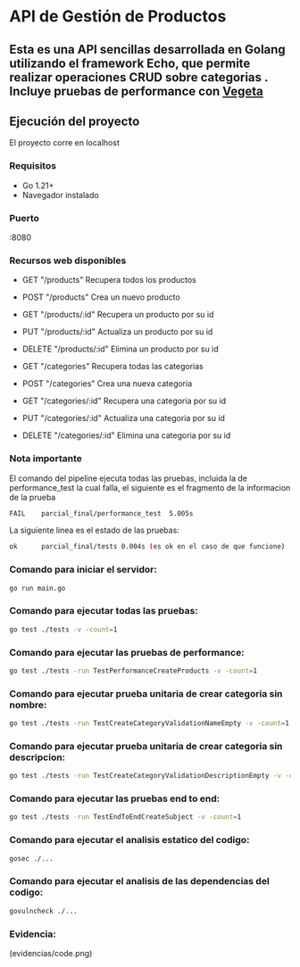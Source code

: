 # API de Gestión de Productos

Esta es una API sencillas desarrollada en Golang utilizando el framework **Echo**, que permite realizar operaciones CRUD sobre categorias . Incluye pruebas de **performance** con [Vegeta](https://github.com/tsenart/vegeta)
---

## Ejecución del proyecto
El proyecto corre en localhost

### Requisitos

- Go 1.21+
- Navegador instalado

### Puerto
:8080

### Recursos web disponibles
- GET "/products" Recupera todos los productos
- POST "/products" Crea un nuevo producto
- GET "/products/:id" Recupera un producto por su id
- PUT "/products/:id" Actualiza un producto por su id
- DELETE "/products/:id" Elimina un producto por su id

- GET "/categories" Recupera todas las categorias
- POST "/categories" Crea una nueva categoria
- GET "/categories/:id" Recupera una categoria por su id
- PUT "/categories/:id" Actualiza una categoria por su id
- DELETE "/categories/:id" Elimina una categoria por su id

### Nota importante
El comando del pipeline ejecuta todas las pruebas, incluida la de performance_test la cual falla, el siguiente es el fragmento de la informacion de la prueba
```bash
FAIL	parcial_final/performance_test	5.005s
```
La siguiente linea es el estado de las pruebas:
```bash
ok  	parcial_final/tests	0.004s (es ok en el caso de que funcione)
```

### Comando para iniciar el servidor:
```bash
go run main.go
```
### Comando para ejecutar todas las pruebas:
```bash
go test ./tests -v -count=1
```

### Comando para ejecutar las pruebas de performance:
```bash
go test ./tests -run TestPerformanceCreateProducts -v -count=1
```

### Comando para ejecutar prueba unitaria de crear categoria sin nombre:
```bash
go test ./tests -run TestCreateCategoryValidationNameEmpty -v -count=1
```

### Comando para ejecutar prueba unitaria de crear categoria sin descripcion:
```bash
go test ./tests -run TestCreateCategoryValidationDescriptionEmpty -v -count=1
```

### Comando para ejecutar las pruebas end to end:
```bash
go test ./tests -run TestEndToEndCreateSubject -v -count=1
```

### Comando para ejecutar el analisis estatico del codigo:
```bash
gosec ./...
```

### Comando para ejecutar el analisis de las dependencias del codigo:
```bash
govulncheck ./...
```

### Evidencia:
(evidencias/code.png)
